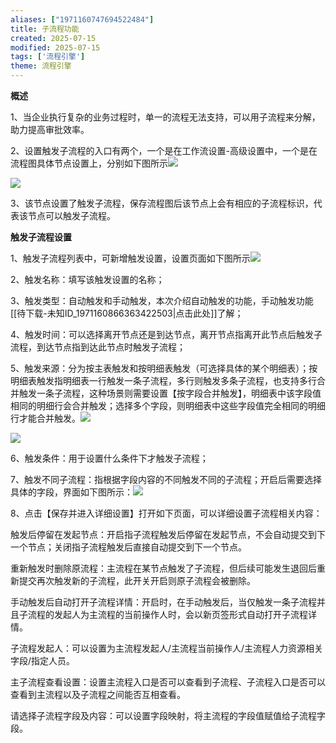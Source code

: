 ```yaml
---
aliases: ["1971160747694522484"]
title: 子流程功能
created: 2025-07-15
modified: 2025-07-15
tags: ['流程引擎']
theme: 流程引擎
---
```


**概述**

1、当企业执行复杂的业务过程时，单一的流程无法支持，可以用子流程来分解，助力提高审批效率。

2、设置触发子流程的入口有两个，一个是在工作流设置-高级设置中，一个是在流程图具体节点设置上，分别如下图所示![](https://myhelpdoc.oss-cn-heyuan.aliyuncs.com/mdimages/2cac55f0e116a8edb7893b15a991c95a.jpg)

![](https://myhelpdoc.oss-cn-heyuan.aliyuncs.com/mdimages/0b90cb632dd2de9eb926606f911c27a0.jpg)

3、该节点设置了触发子流程，保存流程图后该节点上会有相应的子流程标识，代表该节点可以触发子流程。

**触发子流程设置**

1、触发子流程列表中，可新增触发设置，设置页面如下图所示![](https://myhelpdoc.oss-cn-heyuan.aliyuncs.com/mdimages/29fc71db6fd05fb792cb5449c9d25256.jpg)

2、触发名称：填写该触发设置的名称；

3、触发类型：自动触发和手动触发，本次介绍自动触发的功能，手动触发功能[[待下载-未知ID_1971160866363422503|点击此处]]了解；

4、触发时间：可以选择离开节点还是到达节点，离开节点指离开此节点后触发子流程，到达节点指到达此节点时触发子流程；

5、触发来源：分为按主表触发和按明细表触发（可选择具体的某个明细表）；按明细表触发指明细表一行触发一条子流程，多行则触发多条子流程，也支持多行合并触发一条子流程，这种场景则需要设置【按字段合并触发】，明细表中该字段值相同的明细行会合并触发；选择多个字段，则明细表中这些字段值完全相同的明细行才能合并触发。![](https://myhelpdoc.oss-cn-heyuan.aliyuncs.com/mdimages/dc2d836538161d2e9bbec6ae4eed749f.jpg)

![](https://myhelpdoc.oss-cn-heyuan.aliyuncs.com/mdimages/03d70ed4b439ba38310070128b4d3723.jpg)

6、触发条件：用于设置什么条件下才触发子流程；

7、触发不同子流程：指根据字段内容的不同触发不同的子流程；开启后需要选择具体的字段，界面如下图所示：![](https://myhelpdoc.oss-cn-heyuan.aliyuncs.com/mdimages/b6386795781e59051073711ace6dbaef.jpg)

8、点击【保存并进入详细设置】打开如下页面，可以详细设置子流程相关内容：

触发后停留在发起节点：开启指子流程触发后停留在发起节点，不会自动提交到下一个节点；关闭指子流程触发后直接自动提交到下一个节点。

重新触发时删除原流程：主流程在某节点触发了子流程，但后续可能发生退回后重新提交再次触发新的子流程，此开关开启则原子流程会被删除。

手动触发后自动打开子流程详情：开启时，在手动触发后，当仅触发一条子流程并且子流程的发起人为主流程的当前操作人时，会以新页签形式自动打开子流程详情。

子流程发起人：可以设置为主流程发起人/主流程当前操作人/主流程人力资源相关字段/指定人员。

主子流程查看设置：设置主流程入口是否可以查看到子流程、子流程入口是否可以查看到主流程以及子流程之间能否互相查看。

请选择子流程字段及内容：可以设置字段映射，将主流程的字段值赋值给子流程字段。


